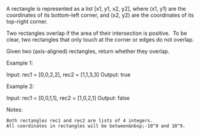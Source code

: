A rectangle is&nbsp;represented as a&nbsp;list [x1, y1, x2, y2], where&nbsp;(x1, y1)&nbsp;are the coordinates of its bottom-left corner, and (x2,&nbsp;y2)&nbsp;are the coordinates of its top-right corner.

Two rectangles overlap if the area of their intersection is positive.&nbsp; To be clear, two rectangles that only touch at the corner or edges do not overlap.

Given two (axis-aligned) rectangles, return whether&nbsp;they overlap.

Example 1:


Input: rec1 = [0,0,2,2], rec2 = [1,1,3,3]
Output: true


Example 2:


Input: rec1 = [0,0,1,1], rec2 = [1,0,2,1]
Output: false


Notes:


	Both rectangles rec1 and rec2 are lists of 4 integers.
	All coordinates in rectangles will be between&nbsp;-10^9 and 10^9.
